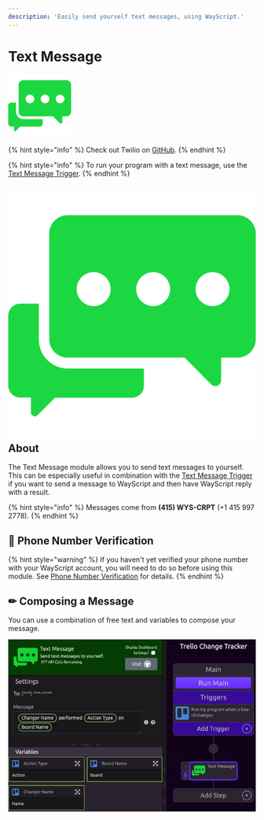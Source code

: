 ```yaml
---
description: 'Easily send yourself text messages, using WayScript.'
---
```


# Text Message

![Send text messages to yourself.](../../.gitbook/assets/text_message_128x128%20%281%29.png)

{% hint style="info" %}
Check out Twilio on [GitHub](https://github.com/twilio/twilio-python).
{% endhint %}

{% hint style="info" %}
To run your program with a text message, use the [Text Message Trigger](../triggers/text-message-trigger.md).
{% endhint %}

## ![](../../.gitbook/assets/text_message.png) About

The Text Message module allows you to send text messages to yourself. This can be especially useful in combination with the [Text Message Trigger](../triggers/text-message-trigger.md) if you want to send a message to WayScript and then have WayScript reply with a result.

{% hint style="info" %}
Messages come from **\(415\) WYS-CRPT** \(+1 415 997 2778\).
{% endhint %}

## 📱 Phone Number Verification

{% hint style="warning" %}
If you haven't yet verified your phone number with your WayScript account, you will need to do so before using this module. See [Phone Number Verification](../../account-management/phone-number-verification.md) for details.
{% endhint %}

## ✏ Composing a Message

You can use a combination of free text and variables to compose your message.

![](../../.gitbook/assets/screen-shot-2019-07-17-at-4.26.17-pm.png)

